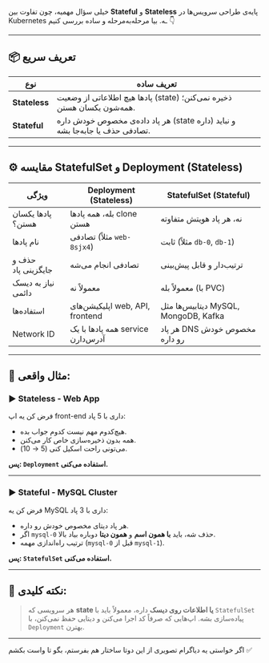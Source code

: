 خیلی سؤال مهمیه، چون تفاوت بین **Stateful** و **Stateless** پایه‌ی طراحی سرویس‌ها در Kubernetes ـه.
بیا مرحله‌به‌مرحله و ساده بررسی کنیم 👇

---

## 📦 تعریف سریع

| نوع           | تعریف ساده                                                                    |
| ------------- | ----------------------------------------------------------------------------- |
| **Stateless** | پادها هیچ اطلاعاتی از وضعیت (state) ذخیره نمی‌کنن؛ همه‌شون یکسان هستن.        |
| **Stateful**  | هر پاد داده‌ی مخصوص خودش داره (state داره) و نباید تصادفی حذف یا جابه‌جا بشه. |

---

## ⚙️ مقایسه StatefulSet و Deployment (Stateless)

| ویژگی              | **Deployment (Stateless)**        | **StatefulSet (Stateful)**           |
| ------------------ | --------------------------------- | ------------------------------------ |
| پادها یکسان هستن؟  | بله، همه پادها clone هستن         | نه، هر پاد هویتش متفاوته             |
| نام پادها          | تصادفی (مثلاً `web-8sjx4`)        | ثابت (مثلاً `db-0`, `db-1`)          |
| حذف و جایگزینی پاد | تصادفی انجام می‌شه                | ترتیب‌دار و قابل پیش‌بینی            |
| نیاز به دیسک دائمی | معمولاً نه                        | معمولاً بله (با PVC)                 |
| استفاده‌ها         | اپلیکیشن‌های web, API, frontend   | دیتابیس‌ها مثل MySQL, MongoDB, Kafka |
| Network ID         | همه پادها با یک service آدرس‌دارن | هر پاد DNS مخصوص خودش رو داره        |

---

## 🔁 مثال واقعی:

### ▶️ Stateless - Web App

فرض کن یه اپ front-end داری با 5 پاد:

* هیچ‌کدوم مهم نیست کدوم جواب بده.
* همه بدون ذخیره‌سازی خاص کار می‌کنن.
* می‌تونی راحت اسکیل کنی (5 → 10).

**پس: `Deployment` استفاده می‌کنی.**

---

### ▶️ Stateful - MySQL Cluster

فرض کن یه MySQL داری با 3 پاد:

* هر پاد دیتای مخصوص خودش رو داره.
* اگر `mysql-0` حذف شه، باید **با همون اسم** و **همون دیتا** دوباره بیاد بالا.
* ترتیب راه‌اندازی مهمه (`mysql-0` قبل از `mysql-1`).

**پس: `StatefulSet` استفاده می‌کنی.**

---

## 🧠 نکته کلیدی:

> هر سرویسی که **state یا اطلاعات روی دیسک** داره، معمولاً باید با `StatefulSet` پیاده‌سازی بشه.
> اپ‌هایی که صرفاً کد اجرا می‌کنن و دیتایی حفظ نمی‌کنن، با `Deployment` بهترن.

---

اگر خواستی یه دیاگرام تصویری از این دوتا ساختار هم بفرستم، بگو تا واست بکشم ✅
